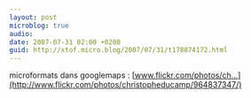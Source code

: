 ```yaml
---
layout: post
microblog: true
audio: 
date: 2007-07-31 02:00 +0200
guid: http://xtof.micro.blog/2007/07/31/t178874172.html
---
```

microformats dans googlemaps : [www.flickr.com/photos/ch...](http://www.flickr.com/photos/christopheducamp/964837347/)
